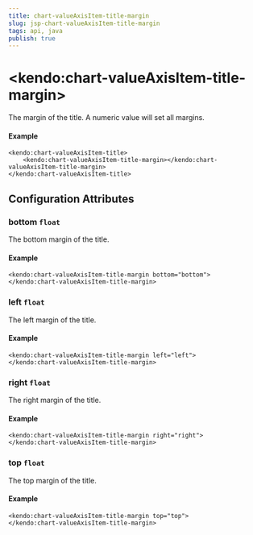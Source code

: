 ```yaml
---
title: chart-valueAxisItem-title-margin
slug: jsp-chart-valueAxisItem-title-margin
tags: api, java
publish: true
---
```


# \<kendo:chart-valueAxisItem-title-margin\>

The margin of the title. A numeric value will set all margins.

#### Example
    <kendo:chart-valueAxisItem-title>
        <kendo:chart-valueAxisItem-title-margin></kendo:chart-valueAxisItem-title-margin>
    </kendo:chart-valueAxisItem-title>

## Configuration Attributes

### bottom `float`

The bottom margin of the title.

#### Example
    <kendo:chart-valueAxisItem-title-margin bottom="bottom">
    </kendo:chart-valueAxisItem-title-margin>

### left `float`

The left margin of the title.

#### Example
    <kendo:chart-valueAxisItem-title-margin left="left">
    </kendo:chart-valueAxisItem-title-margin>

### right `float`

The right margin of the title.

#### Example
    <kendo:chart-valueAxisItem-title-margin right="right">
    </kendo:chart-valueAxisItem-title-margin>

### top `float`

The top margin of the title.

#### Example
    <kendo:chart-valueAxisItem-title-margin top="top">
    </kendo:chart-valueAxisItem-title-margin>


